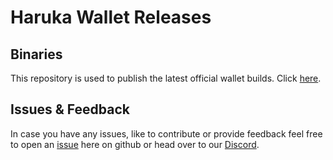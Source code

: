 # Haruka Wallet Releases

## Binaries

This repository is used to publish the latest official wallet builds. Click [here](https://github.com/harukawallet/wallet-releases/releases).

## Issues & Feedback

In case you have any issues, like to contribute or provide feedback feel free to open an
[issue](https://github.com/harukawallet/wallet-releases/issues/new/choose) here on github
or head over to our [Discord](https://discord.gg/HGrQC6FFZu).
